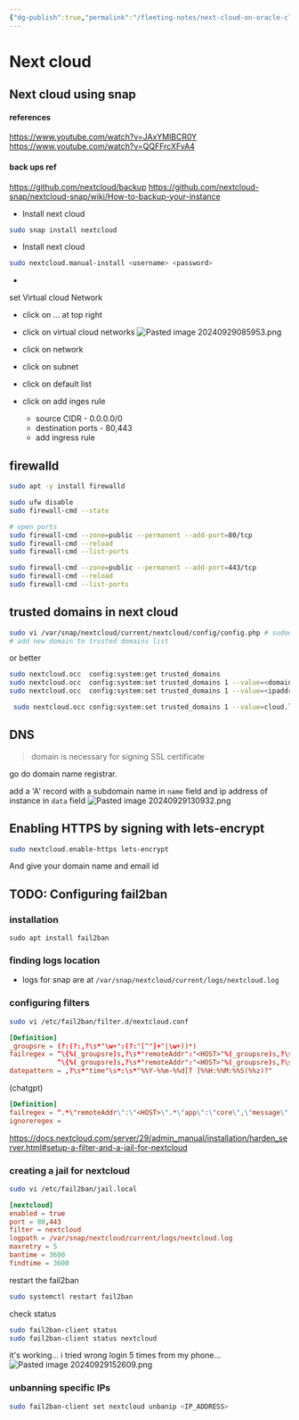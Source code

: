 ```yaml
---
{"dg-publish":true,"permalink":"/fleeting-notes/next-cloud-on-oracle-cloud/"}
---
```


# Next cloud
## Next cloud using snap

#### references 
https://www.youtube.com/watch?v=JAxYMlBCR0Y
https://www.youtube.com/watch?v=QQFFrcXFvA4

#### back ups ref
https://github.com/nextcloud/backup
https://github.com/nextcloud-snap/nextcloud-snap/wiki/How-to-backup-your-instance


- Install next cloud
```sh
sudo snap install nextcloud
```

- Install next cloud
```sh
sudo nextcloud.manual-install <username> <password>
```
- 

set Virtual  cloud Network
- click on ... at top right
- click on virtual cloud networks
![Pasted image 20240929085953.png](/img/user/img/Pasted%20image%2020240929085953.png)

- click on network
- click on subnet
- click on default list
- click on add inges rule
	- source CIDR - 0.0.0.0/0
	- destination ports - 80,443
	- add ingress rule
## firewalld

```sh
sudo apt -y install firewalld

sudo ufw disable
sudo firewall-cmd --state

# open ports
sudo firewall-cmd --zone=public --permanent --add-port=80/tcp 
sudo firewall-cmd --reload
sudo firewall-cmd --list-ports

sudo firewall-cmd --zone=public --permanent --add-port=443/tcp
sudo firewall-cmd --reload
sudo firewall-cmd --list-ports
```

## trusted domains in next cloud

```sh
sudo vi /var/snap/nextcloud/current/nextcloud/config/config.php # sudoedit not working...
# add new domain to trusted domains list
```

or better

```sh
sudo nextcloud.occ  config:system:get trusted_domains
sudo nextcloud.occ  config:system:set trusted_domains 1 --value=<domainname.com> 
sudo nextcloud.occ  config:system:set trusted_domains 1 --value=<ipaddress>
```

```sh
 sudo nextcloud.occ config:system:set trusted_domains 1 --value=cloud.linuxwith.in
```
## DNS
> domain is necessary for signing SSL certificate 

go do domain name registrar.

add a 'A' record with a subdomain name in `name` field and ip address of instance in `data` field
![Pasted image 20240929130932.png](/img/user/img/Pasted%20image%2020240929130932.png)

## Enabling HTTPS by signing with lets-encrypt


```sh
sudo nextcloud.enable-https lets-encrypt
```
And give your domain name and email id



## TODO: Configuring  fail2ban

### installation
```
sudo apt install fail2ban
```
### finding logs location
- logs for snap are at `/var/snap/nextcloud/current/logs/nextcloud.log`
### configuring filters
```sh
sudo vi /etc/fail2ban/filter.d/nextcloud.conf
```

```toml
[Definition]
_groupsre = (?:(?:,?\s*"\w+":(?:"[^"]+"|\w+))*)
failregex = ^\{%(_groupsre)s,?\s*"remoteAddr":"<HOST>"%(_groupsre)s,?\s*"message":"Login failed:
            ^\{%(_groupsre)s,?\s*"remoteAddr":"<HOST>"%(_groupsre)s,?\s*"message":"Trusted domain error.
datepattern = ,?\s*"time"\s*:\s*"%%Y-%%m-%%d[T ]%%H:%%M:%%S(%%z)?"
```

(chatgpt)
```toml
[Definition]
failregex = ^.*\"remoteAddr\":\"<HOST>\".*\"app\":\"core\",\"message\":\"Login failed:.*$
ignoreregex =
```
https://docs.nextcloud.com/server/29/admin_manual/installation/harden_server.html#setup-a-filter-and-a-jail-for-nextcloud

### creating a jail for nextcloud

```sh
sudo vi /etc/fail2ban/jail.local
```

```toml
[nextcloud]
enabled = true
port = 80,443
filter = nextcloud
logpath = /var/snap/nextcloud/current/logs/nextcloud.log
maxretry = 5
bantime = 3600
findtime = 3600
```

restart the fail2ban
```sh
sudo systemctl restart fail2ban
```
check status
```sh
sudo fail2ban-client status 
sudo fail2ban-client status nextcloud
```
it's working... i tried wrong login 5 times from my phone...
![Pasted image 20240929152609.png](/img/user/img/Pasted%20image%2020240929152609.png)

### unbanning specific IPs
```sh
sudo fail2ban-client set nextcloud unbanip <IP_ADDRESS>
```





